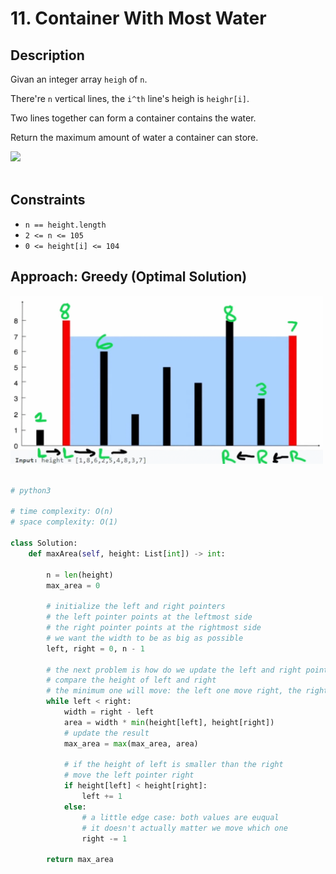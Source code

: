 # 11. Container With Most Water

## Description

Givan an integer array `heigh` of `n`.

There're `n` vertical lines, the `i^th` line's heigh is `heighr[i]`.

Two lines together can form a container contains the water.

Return the maximum amount of water a container can store.

<img src="https://s3-lc-upload.s3.amazonaws.com/uploads/2018/07/17/question_11.jpg" width="500"><br/>
<br/>

## Constraints

- `n == height.length`
- `2 <= n <= 105`
- `0 <= height[i] <= 104`

## Approach: Greedy (Optimal Solution)

<img src="./../../../images/11-image-1.png" width="500"><br/>
<br/>

```python
# python3

# time complexity: O(n)
# space complexity: O(1)

class Solution:
    def maxArea(self, height: List[int]) -> int:
        
        n = len(height)
        max_area = 0

        # initialize the left and right pointers
        # the left pointer points at the leftmost side
        # the right pointer points at the rightmost side 
        # we want the width to be as big as possible
        left, right = 0, n - 1

        # the next problem is how do we update the left and right pointers?
        # compare the height of left and right
        # the minimum one will move: the left one move right, the right one move left
        while left < right:
            width = right - left
            area = width * min(height[left], height[right])
            # update the result
            max_area = max(max_area, area)

            # if the height of left is smaller than the right
            # move the left pointer right
            if height[left] < height[right]:
                left += 1
            else:
                # a little edge case: both values are euqual
                # it doesn't actually matter we move which one
                right -= 1

        return max_area
```